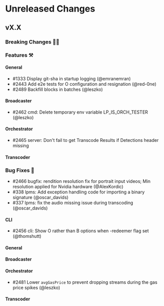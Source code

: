 # Unreleased Changes

## vX.X

### Breaking Changes 🚨🚨

### Features ⚒

#### General
- \#1333 Display git-sha in startup logging (@emranemran)
- \#2443 Add e2e tests for O configuration and resignation (@red-0ne)
- \#2489 Backfill blocks in batches (@leszko)

#### Broadcaster
- \#2462 cmd: Delete temporary env variable LP_IS_ORCH_TESTER (@leszko)

#### Orchestrator
- \#2465 server: Don't fail to get Transcode Results if Detections header missing

#### Transcoder

### Bug Fixes 🐞

- \#2466 bugfix: rendition resolution fix for portrait input videos; Min resolution applied for Nvidia hardware (@AlexKordic)
- \#338 lpms: Add exception handling code for importing a binary signature (@oscar_davids)
- \#337 lpms: fix the audio missing issue during transcoding (@oscar_davids)

#### CLI
- \#2456 cli: Show O rather than B options when -redeemer flag set (@thomshutt)

#### General

#### Broadcaster

#### Orchestrator
- \#2481 Lower `avgGasPrice` to prevent dropping streams during the gas price spikes (@leszko)

#### Transcoder
